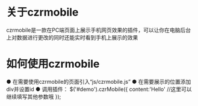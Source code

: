 # 关于czrmobile
czrmobile是一款在PC端页面上展示手机网页效果的插件，可以让你在电脑后台上对数据进行更改的同时还能实时看到手机上展示的效果
# 如何使用czrmobile
● 在需要使用czrmobile的页面引入“js/czrmobile.js”
● 在需要展示的位置添加div并设置id
● 调用插件：
  $('#demo').czrMobile({
    content:'Hello'
    //这里可以继续填写其他参数哦
  });

